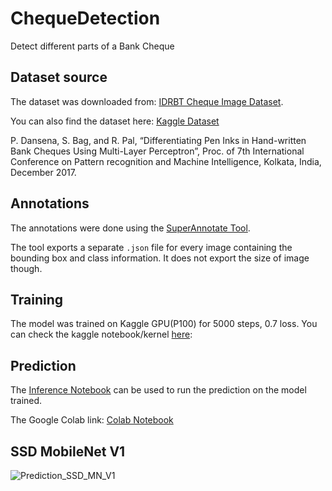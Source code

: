 # ChequeDetection
Detect different parts of a Bank Cheque
## Dataset source
The dataset was downloaded from: [IDRBT Cheque Image Dataset](https://www.idrbt.ac.in//icid.html).

You can also find the dataset here: [Kaggle Dataset](https://www.kaggle.com/pranav10000/chequedetection)

P. Dansena, S. Bag, and R. Pal, “Differentiating Pen Inks in Hand-written Bank Cheques Using Multi-Layer Perceptron”, Proc. of 7th International Conference on Pattern recognition and Machine Intelligence, Kolkata, India, December 2017.
## Annotations
The annotations were done using the [SuperAnnotate Tool](https://superannotate.com/).

The tool exports a separate `.json` file for every image containing the bounding box and class information. It does not export the size of image though.
## Training

The model was trained on Kaggle GPU(P100) for 5000 steps, 0.7 loss. You can check the kaggle notebook/kernel [here](https://www.kaggle.com/pranav10000/tf2-od-chequecompdetection): 

## Prediction
The [Inference Notebook](https://github.com/pranavmp-10-000/ChequeDetection/blob/main/ChequeDetection_Inference_tf2.ipynb) can be used to run the prediction on the model trained.

The Google Colab link: [Colab Notebook](https://colab.research.google.com/drive/16REjj0e_ncVeWPPzlDU8GJPDicWq9o2R?usp=sharing)

## SSD MobileNet V1 
![Prediction_SSD_MN_V1](https://github.com/pranavmp-10-000/ChequeDetection/blob/main/prediction.png?raw=true)
